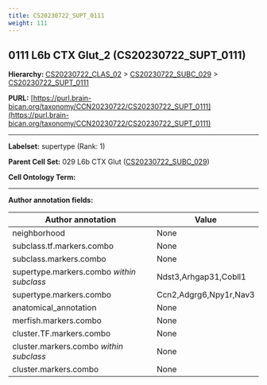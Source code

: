 ```yaml
---
title: CS20230722_SUPT_0111
weight: 111
---
```

## 0111 L6b CTX Glut_2 (CS20230722_SUPT_0111)
<b>Hierarchy: </b>
[CS20230722_CLAS_02](../CS20230722_CLAS_02) >
[CS20230722_SUBC_029](../CS20230722_SUBC_029) >
[CS20230722_SUPT_0111](../CS20230722_SUPT_0111)

**PURL:** [https://purl.brain-bican.org/taxonomy/CCN20230722/CS20230722_SUPT_0111](https://purl.brain-bican.org/taxonomy/CCN20230722/CS20230722_SUPT_0111)

---


**Labelset:** supertype (Rank: 1)

**Parent Cell Set:** 029 L6b CTX Glut ([CS20230722_SUBC_029](../CS20230722_SUBC_029))



**Cell Ontology Term:** 

[MARKER GENES.]: #


---

[TRANSFERRED ANNOTATIONS.]: #


[AUTHOR ANNOTATION FIELDS.]: #


**Author annotation fields:**

| Author annotation | Value |
|-------------------|-------|
|neighborhood|None|
|subclass.tf.markers.combo|None|
|subclass.markers.combo|None|
|supertype.markers.combo _within subclass_|Ndst3,Arhgap31,Cobll1|
|supertype.markers.combo|Ccn2,Adgrg6,Npy1r,Nav3|
|anatomical_annotation|None|
|merfish.markers.combo|None|
|cluster.TF.markers.combo|None|
|cluster.markers.combo _within subclass_|None|
|cluster.markers.combo|None|
